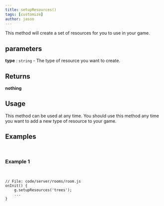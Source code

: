 ```yaml
---
title: setupResources()
tags: [customize]
author: jason
---
```

This method will create a set of resources for you to use in your game.
## parameters
**type** : `string`  - The type of resource you want to create.
## Returns
**nothing**
## Usage
This method can be used at any time. You should use this method any time you want to add a new type of resource to your game.
## Examples
​
### Example 1
​
```
// File: code/server/rooms/room.js
onInit() {
	g.setupResources('trees');
	...
}
```
